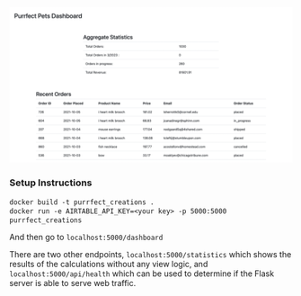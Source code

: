 


![](screenshot.png)

### Setup Instructions
```shell
docker build -t purrfect_creations .
docker run -e AIRTABLE_API_KEY=<your key> -p 5000:5000 purrfect_creations
```

And then go to `localhost:5000/dashboard`

There are two other endpoints, `localhost:5000/statistics` which shows the 
results of the calculations without any view logic, and `localhost:5000/api/health`
which can be used to determine if the Flask server is able to serve web traffic.
